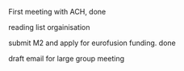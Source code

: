 First meeting with ACH, done

reading list orgainisation

submit M2 and apply for eurofusion funding. done

draft email for large group meeting


